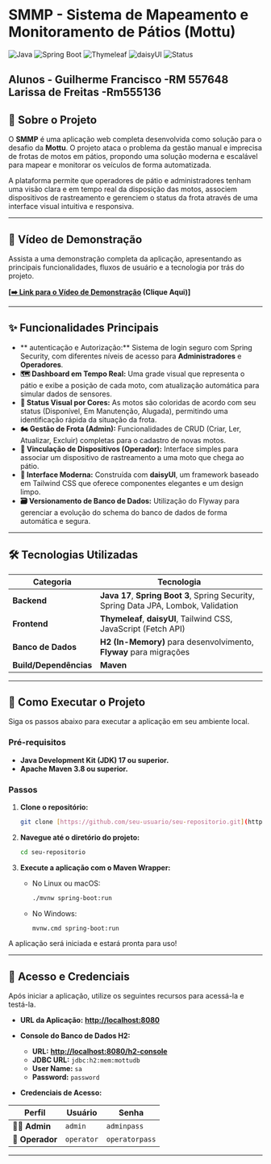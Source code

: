 # SMMP - Sistema de Mapeamento e Monitoramento de Pátios (Mottu)

![Java](https://img.shields.io/badge/Java-17+-orange?style=for-the-badge&logo=openjdk)
![Spring Boot](https://img.shields.io/badge/Spring_Boot-3.x-6DB33F?style=for-the-badge&logo=spring)
![Thymeleaf](https://img.shields.io/badge/Thymeleaf-005F0F?style=for-the-badge&logo=thymeleaf)
![daisyUI](https://img.shields.io/badge/daisyUI-151A32?style=for-the-badge&logo=daisyui)
![Status](https://img.shields.io/badge/status-concluído-brightgreen?style=for-the-badge)
## Alunos - Guilherme Francisco -RM 557648 Larissa de Freitas -Rm555136
## 📖 Sobre o Projeto

O **SMMP** é uma aplicação web completa desenvolvida como solução para o desafio da **Mottu**. O projeto ataca o problema da gestão manual e imprecisa de frotas de motos em pátios, propondo uma solução moderna e escalável para mapear e monitorar os veículos de forma automatizada.

A plataforma permite que operadores de pátio e administradores tenham uma visão clara e em tempo real da disposição das motos, associem dispositivos de rastreamento e gerenciem o status da frota através de uma interface visual intuitiva e responsiva.

---

## 🎥 Vídeo de Demonstração

Assista a uma demonstração completa da aplicação, apresentando as principais funcionalidades, fluxos de usuário e a tecnologia por trás do projeto.

**[[➡️ Link para o Vídeo de Demonstração](https://youtu.be/EfWiuC3ZdVM) (Clique Aqui)]**

---

## ✨ Funcionalidades Principais

* ** autenticação e Autorização:** Sistema de login seguro com Spring Security, com diferentes níveis de acesso para **Administradores** e **Operadores**.
* **🗺️ Dashboard em Tempo Real:** Uma grade visual que representa o pátio e exibe a posição de cada moto, com atualização automática para simular dados de sensores.
* **🎨 Status Visual por Cores:** As motos são coloridas de acordo com seu status (Disponível, Em Manutenção, Alugada), permitindo uma identificação rápida da situação da frota.
* **🏍️ Gestão de Frota (Admin):** Funcionalidades de CRUD (Criar, Ler, Atualizar, Excluir) completas para o cadastro de novas motos.
* **📡 Vinculação de Dispositivos (Operador):** Interface simples para associar um dispositivo de rastreamento a uma moto que chega ao pátio.
* **🎨 Interface Moderna:** Construída com **daisyUI**, um framework baseado em Tailwind CSS que oferece componentes elegantes e um design limpo.
* **🗃️ Versionamento de Banco de Dados:** Utilização do Flyway para gerenciar a evolução do schema do banco de dados de forma automática e segura.

---

## 🛠️ Tecnologias Utilizadas

| Categoria      | Tecnologia                                                                                             |
|----------------|--------------------------------------------------------------------------------------------------------|
| **Backend** | **Java 17**, **Spring Boot 3**, Spring Security, Spring Data JPA, Lombok, Validation                      |
| **Frontend** | **Thymeleaf**, **daisyUI**, Tailwind CSS, JavaScript (Fetch API)                                        |
| **Banco de Dados** | **H2 (In-Memory)** para desenvolvimento, **Flyway** para migrações                               |
| **Build/Dependências** | **Maven** |

---

## 🚀 Como Executar o Projeto

Siga os passos abaixo para executar a aplicação em seu ambiente local.

### Pré-requisitos

* **Java Development Kit (JDK) 17 ou superior.**
* **Apache Maven 3.8 ou superior.**

### Passos

1.  **Clone o repositório:**
    ```bash
    git clone [https://github.com/seu-usuario/seu-repositorio.git](https://github.com/seu-usuario/seu-repositorio.git)
    ```

2.  **Navegue até o diretório do projeto:**
    ```bash
    cd seu-repositorio
    ```

3.  **Execute a aplicação com o Maven Wrapper:**
    * No Linux ou macOS:
        ```bash
        ./mvnw spring-boot:run
        ```
    * No Windows:
        ```bash
        mvnw.cmd spring-boot:run
        ```

A aplicação será iniciada e estará pronta para uso!

---

## 🔑 Acesso e Credenciais

Após iniciar a aplicação, utilize os seguintes recursos para acessá-la e testá-la.

* **URL da Aplicação:** [**http://localhost:8080**](http://localhost:8080)

* **Console do Banco de Dados H2:**
    * **URL:** [**http://localhost:8080/h2-console**](http://localhost:8080/h2-console)
    * **JDBC URL:** `jdbc:h2:mem:mottudb`
    * **User Name:** `sa`
    * **Password:** `password`

* **Credenciais de Acesso:**

| Perfil      | Usuário      | Senha        |
|-------------|--------------|--------------|
| 👨‍💼 **Admin** | `admin`      | `adminpass`  |
| 👷 **Operador** | `operator`   | `operatorpass`|

---
